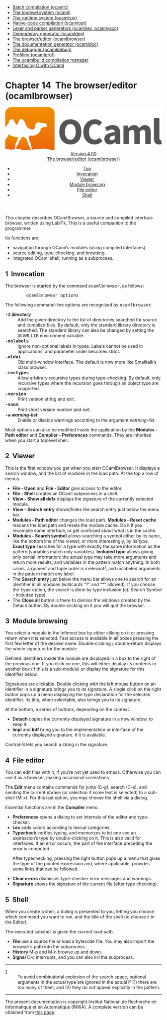 <!-- ((! set title Manual !)) ((! set documentation !)) ((! set manual !)) ((! set nobreadcrumb !)) -->
<div class="manual content"><ul class="part_menu"><li><a href="manual022.html">Batch compilation (ocamlc)</a></li><li><a href="manual023.html">The toplevel system (ocaml)</a></li><li><a href="manual024.html">The runtime system (ocamlrun)</a></li><li><a href="manual025.html">Native-code compilation (ocamlopt)</a></li><li><a href="manual026.html">Lexer and parser generators (ocamllex, ocamlyacc)</a></li><li><a href="manual027.html">Dependency generator (ocamldep)</a></li><li class="active"><a href="manual028.html">The browser/editor (ocamlbrowser)</a></li><li><a href="manual029.html">The documentation generator (ocamldoc)</a></li><li><a href="manual030.html">The debugger (ocamldebug)</a></li><li><a href="manual031.html">Profiling (ocamlprof)</a></li><li><a href="manual032.html">The ocamlbuild compilation manager</a></li><li><a href="manual033.html">Interfacing C with OCaml</a></li></ul>




<h1 class="chapter"><a name="htoc161"><span>Chapter 14</span></a>&nbsp;&nbsp;The browser/editor (ocamlbrowser)</h1><header><nav class="toc brand"><a class="brand" href="https://ocaml.org/"><img src="colour-logo-gray.svg" class="svg" alt="OCaml"></a></nav><nav class="toc"><div class="toc_version"><a href="/docs" id="version-select">Version 4.00</a></div><div class="toc_title"><a href="#">The browser/editor (ocamlbrowser)</a></div><ul><li class="top"><a href="#">Top</a></li>
<li><a href="#toc114">Invocation</a>
</li><li><a href="#toc115">Viewer</a>
</li><li><a href="#toc116">Module browsing</a>
</li><li><a href="#toc117">File editor</a>
</li><li><a href="#toc118">Shell</a>
</li></ul></nav></header>
<p> <a name="c:browser"></a>
</p><p>This chapter describes OCamlBrowser, a source and compiled interface
browser, written using LablTk. This is a useful companion to the
programmer.</p><p>Its functions are:
</p><ul class="itemize"><li class="li-itemize">
navigation through OCaml’s modules (using compiled interfaces).
</li><li class="li-itemize">source editing, type-checking, and browsing.
</li><li class="li-itemize">integrated OCaml shell, running as a subprocess.
</li></ul><h2 class="section"><a name="toc114"></a><a name="htoc162">1</a>&nbsp;&nbsp;Invocation</h2><p> <a name="s:browser-options"></a></p><p>The browser is started by the command <tt>ocamlbrowser</tt>, as follows:
</p><pre>        ocamlbrowser <i>options</i>
</pre><p>The following command-line options are recognized by <tt>ocamlbrowser</tt>.</p><dl class="description"><dt class="dt-description"><b><tt>-I</tt> <i>directory</i></b></dt><dd class="dd-description">
Add the given directory to the list of directories searched for
source and compiled files. By default, only the standard library
directory is searched. The standard library can also be changed by
setting the <tt>OCAMLLIB</tt> environment variable.</dd><dt class="dt-description"><tt><b>-nolabels</b></tt></dt><dd class="dd-description">
Ignore non-optional labels in types. Labels cannot be used in
applications, and parameter order becomes strict.</dd><dt class="dt-description"><tt><b>-oldui</b></tt></dt><dd class="dd-description">
Old multi-window interface. The default is now more like Smalltalk’s
class browser.</dd><dt class="dt-description"><tt><b>-rectypes</b></tt></dt><dd class="dd-description">
Allow arbitrary recursive types during type-checking. By default,
only recursive types where the recursion goes through an object type
are supported.</dd><dt class="dt-description"><tt><b>-version</b></tt></dt><dd class="dd-description">
Print version string and exit.</dd><dt class="dt-description"><tt><b>-vnum</b></tt></dt><dd class="dd-description">
Print short version number and exit.</dd><dt class="dt-description"><b><tt>-w</tt> <i>warning-list</i></b></dt><dd class="dd-description">
Enable or disable warnings according to the argument <i>warning-list</i>.</dd></dl><p>Most options can also be modified inside the application by the <b>Modules - Path editor</b> and <b>Compiler - Preferences</b> commands.
They are inherited when you start a toplevel shell.</p><h2 class="section"><a name="toc115"></a><a name="htoc163">2</a>&nbsp;&nbsp;Viewer</h2><p>
This is the first window you get when you start OCamlBrowser.
It displays a search window, and the list of modules in the load path.
At the top a row of menus.</p><ul class="itemize"><li class="li-itemize">
<b>File - Open</b> and <b>File - Editor</b> give access to the
editor.</li><li class="li-itemize"><b>File - Shell</b> creates an OCaml subprocess in a shell.</li><li class="li-itemize"><b>View - Show all defs</b> displays the signature of the currently
selected module.</li><li class="li-itemize"><b>View - Search entry</b> shows/hides the search entry just
below the menu bar.</li><li class="li-itemize"><b>Modules - Path editor</b> changes the load path. <b>Modules
- Reset cache</b> rescans the load path and resets the module cache.
Do it if you recompile some interface, or get confused about what is
in the cache.</li><li class="li-itemize"><b>Modules - Search symbol</b> allows searching a symbol either
by its name, like the bottom line of the viewer, or more
interestingly, by its type. <b>Exact type</b> searches for a type
with exactly the same information as the pattern (variables match
only variables). <b>Included type</b> allows giving only partial
information: the actual type may take more arguments and return more
results, and variables in the pattern match anything. In both cases,
argument and tuple order is irrelevant<sup><a name="text2" href="#note2">1</a></sup>,
and unlabeled arguments in the pattern match any label.</li><li class="li-itemize">The <b>Search entry</b> just below the menu bar allows one to
search for an identifier in all modules (wildcards “?” and “*”
allowed). If you choose the <tt>type</tt> option, the search is done by type
inclusion (<em>cf.</em> Search Symbol - Included type).</li><li class="li-itemize">The <b>Close all</b> button is there to dismiss the windows
created by the Detach button.
By double-clicking on it you will quit the browser.</li></ul><h2 class="section"><a name="toc116"></a><a name="htoc164">3</a>&nbsp;&nbsp;Module browsing</h2><p>You select a module in the leftmost box by either cliking on it or
pressing return when it is selected. Fast access is available in all
boxes pressing the first few letter of the desired name.
Double-clicking / double-return displays the whole signature for the
module.</p><p>Defined identifiers inside the module are displayed in a box to the
right of the previous one. If you click on one, this will either
display its contents in another box (if this is a sub-module) or
display the signature for this identifier below.</p><p>Signatures are clickable. Double clicking with the left mouse
button on an identifier in a signature brings you to its signature.
A single click on the right button pops up a menu displaying the
type declaration for the selected identifier. Its title, when
selectable, also brings you to its signature.</p><p>At the bottom, a series of buttons, depending on the context.
</p><ul class="itemize"><li class="li-itemize">
<b>Detach</b> copies the currently displayed signature in a new window,
to keep it.
</li><li class="li-itemize"><b>Impl</b> and <b>Intf</b> bring you to the implementation or
interface of the currently displayed signature, if it is available.
</li></ul><p>Control-S lets you search a string in the signature.</p><h2 class="section"><a name="toc117"></a><a name="htoc165">4</a>&nbsp;&nbsp;File editor</h2><p>
You can edit files with it, if you’re not yet used to emacs. Otherwise
you can use it as a browser, making occasional corrections.</p><p>The <b>Edit</b> menu contains commands for jump (C-g), search (C-s),
and sending the current phrase (or selection if some text is selected)
to a sub-shell (M-x). For this last option, you may choose the shell
via a dialog.</p><p>Essential functions are in the <b>Compiler</b> menu.</p><ul class="itemize"><li class="li-itemize">
<b>Preferences</b> opens a dialog to set internals of the editor
and type-checker.</li><li class="li-itemize"><b>Lex</b> adds colors according to lexical categories.</li><li class="li-itemize"><b>Typecheck</b> verifies typing, and memorizes to let one see an
expression’s type by double-clicking on it. This is also valid for
interfaces. If an error occurs, the part of the interface preceding
the error is computed.<p>After typechecking, pressing the right button pops up a menu that gives
the type of the pointed expression and, where applicable, provides
some links that can be followed.</p></li><li class="li-itemize"><b>Clear errors</b> dismisses type-checker error messages and warnings.</li><li class="li-itemize"><b>Signature</b> shows the signature of the current file
(after type checking).
</li></ul><h2 class="section"><a name="toc118"></a><a name="htoc166">5</a>&nbsp;&nbsp;Shell</h2><p>
When you create a shell, a dialog is presented to you, letting you
choose which command you want to run, and the title of the shell (to
choose it in the Editor).</p><p>The executed subshell is given the current load path.</p><ul class="itemize"><li class="li-itemize">
<b>File</b> use a source file or load a bytecode file. You may
also import the browser’s path into the subprocess.
</li><li class="li-itemize"><b>History</b> M-p and M-n browse up and down.
</li><li class="li-itemize"><b>Signal</b> C-c interrupts, and you can also kill the subprocess.
</li></ul><hr class="ffootnoterule"><dl class="thefootnotes"><dt class="dt-thefootnotes">
<a name="note2" href="#text2">1</a></dt><dd class="dd-thefootnotes">To avoid
combinatorial explosion of the search space, optional arguments in
the actual type are ignored in the actual if (1) there are too many
of them, and (2) they do not appear explicitly in the pattern.
</dd></dl>
<hr>





<div class="copyright">The present documentation is copyright Institut National de Recherche en Informatique et en Automatique (INRIA). A complete version can be obtained from <a href="http://caml.inria.fr/pub/docs/manual-ocaml/">this page</a>.</div></div>